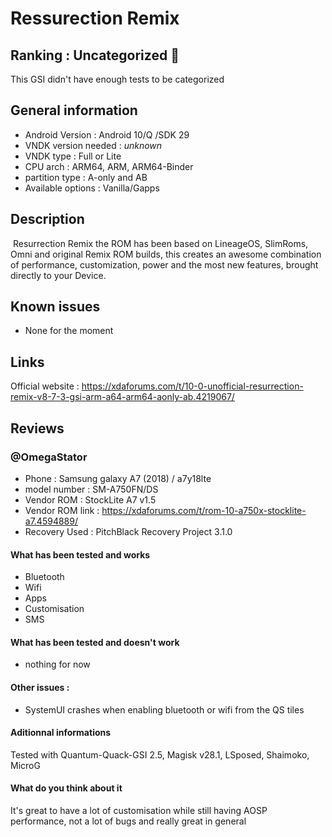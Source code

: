 # Ressurection Remix
## Ranking : Uncategorized 🤔
This GSI didn't have enough tests to be categorized
## General information
- Android Version : Android 10/Q /SDK 29
- VNDK version needed : _unknown_
- VNDK type : Full or Lite
- CPU arch : ARM64, ARM, ARM64-Binder
- partition type : A-only and AB
- Available options : Vanilla/Gapps

## Description
​
Resurrection Remix the ROM has been based on LineageOS, SlimRoms, Omni and original Remix ROM builds, this creates an awesome combination of performance, customization, power and the most new features, brought directly to your Device.​

## Known issues
- None for the moment

## Links
Official website : https://xdaforums.com/t/10-0-unofficial-resurrection-remix-v8-7-3-gsi-arm-a64-arm64-aonly-ab.4219067/

## Reviews
### @OmegaStator
- Phone : Samsung galaxy A7 (2018) / a7y18lte
- model number : SM-A750FN/DS
- Vendor ROM : StockLite A7 v1.5
- Vendor ROM link : https://xdaforums.com/t/rom-10-a750x-stocklite-a7.4594889/
- Recovery Used : PitchBlack Recovery Project 3.1.0

#### What has been tested and __works__
- Bluetooth
- Wifi
- Apps
- Customisation
- SMS

#### What has been tested and __doesn't work__
- nothing for now
#### Other issues : 
- SystemUI crashes when enabling bluetooth or wifi from the QS tiles

#### Aditionnal informations
Tested with Quantum-Quack-GSI 2.5, Magisk v28.1, LSposed, Shaimoko, MicroG

#### What do you think about it
It's great to have a lot of customisation while still having AOSP performance, not a lot of bugs and really great in general